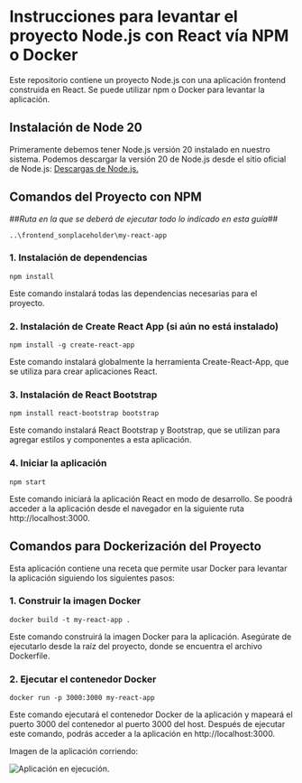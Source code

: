 # Instrucciones para levantar el proyecto Node.js con React vía NPM o Docker

Este repositorio contiene un proyecto Node.js con una aplicación frontend construida en React. Se puede utilizar npm o Docker para levantar la aplicación.

## Instalación de Node 20

Primeramente debemos tener Node.js versión 20 instalado en nuestro sistema. Podemos descargar la versión 20 de Node.js desde el sitio oficial de Node.js: [Descargas de Node.js.](https://nodejs.org/en/download/current)

## Comandos del Proyecto con NPM

##_Ruta en la que se deberá de ejecutar todo lo indicado en esta guía_##

```..\frontend_sonplaceholder\my-react-app```

### 1. Instalación de dependencias

```npm install```

Este comando instalará todas las dependencias necesarias para el proyecto.

### 2. Instalación de Create React App (si aún no está instalado)

```npm install -g create-react-app```

Este comando instalará globalmente la herramienta Create-React-App, que se utiliza para crear aplicaciones React.

### 3. Instalación de React Bootstrap

```npm install react-bootstrap bootstrap```

Este comando instalará React Bootstrap y Bootstrap, que se utilizan para agregar estilos y componentes a esta aplicación.

### 4. Iniciar la aplicación

```npm start```

Este comando iniciará la aplicación React en modo de desarrollo. Se poodrá acceder a la aplicación desde el navegador en la siguiente ruta http://localhost:3000.


## Comandos para Dockerización del Proyecto

Esta aplicación contiene una receta que permite usar Docker para levantar la aplicación siguiendo los siguientes pasos:

### 1. Construir la imagen Docker

```docker build -t my-react-app .```

Este comando construirá la imagen Docker para la aplicación. Asegúrate de ejecutarlo desde la raíz del proyecto, donde se encuentra el archivo Dockerfile.

### 2. Ejecutar el contenedor Docker

```docker run -p 3000:3000 my-react-app```

Este comando ejecutará el contenedor Docker de la aplicación y mapeará el puerto 3000 del contenedor al puerto 3000 del host. Después de ejecutar este comando, podrás acceder a la aplicación en http://localhost:3000.

Imagen de la aplicación corriendo:

![Aplicación en ejecución.](resources/app_running.png)